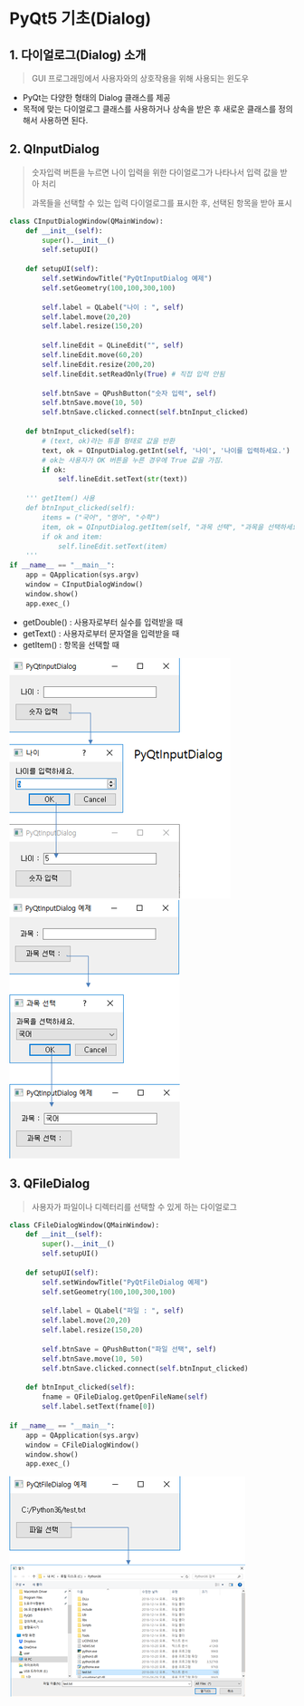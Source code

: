 # PyQt5 기초(Dialog)

## 1. 다이얼로그(Dialog) 소개

> GUI 프로그래밍에서 사용자와의 상호작용을 위해 사용되는 윈도우

- PyQt는 다양한 형태의 Dialog 클래스를 제공
- 목적에 맞는 다이얼로그 클래스를 사용하거나 상속을 받은 후 새로운 클래스를 정의해서 사용하면 된다.

## 2. QInputDialog

> 숫자입력 버튼을 누르면 나이 입력을 위한 다이얼로그가 나타나서 입력 값을 받아 처리
>
> 과목들을 선택할 수 있는 입력 다이얼로그를 표시한 후, 선택된 항목을 받아 표시

```python
class CInputDialogWindow(QMainWindow):
    def __init__(self):
        super().__init__()
        self.setupUI()

    def setupUI(self):
        self.setWindowTitle("PyQtInputDialog 예제")
        self.setGeometry(100,100,300,100)

        self.label = QLabel("나이 : ", self)
        self.label.move(20,20)
        self.label.resize(150,20)

        self.lineEdit = QLineEdit("", self)
        self.lineEdit.move(60,20)
        self.lineEdit.resize(200,20)
        self.lineEdit.setReadOnly(True)	# 직접 입력 안됨

        self.btnSave = QPushButton("숫자 입력", self)
        self.btnSave.move(10, 50)
        self.btnSave.clicked.connect(self.btnInput_clicked)

    def btnInput_clicked(self):
        # (text, ok)라는 튜플 형태로 값을 반환
        text, ok = QInputDialog.getInt(self, '나이', '나이를 입력하세요.')
        # ok는 사용자가 OK 버튼을 누른 경우에 True 값을 가짐.
        if ok:
            self.lineEdit.setText(str(text))
            
	''' getItem() 사용
	def btnInput_clicked(self):
        items = ("국어", "영어", "수학")
        item, ok = QInputDialog.getItem(self, "과목 선택", "과목을 선택하세요.", items, 0, False)
        if ok and item:
            self.lineEdit.setText(item)
    '''
if __name__ == "__main__":
    app = QApplication(sys.argv)
    window = CInputDialogWindow()
    window.show()
    app.exec_()
```

- getDouble() : 사용자로부터 실수를 입력받을 때
- getText() : 사용자로부터 문자열을 입력받을 때
- getItem() : 항목을 선택할 때 

![image-20210323162112637](PyQt_Dialog.assets/image-20210323162112637.png)![image-20210323162438423](PyQt_Dialog.assets/image-20210323162438423.png)

## 3. QFileDialog

> 사용자가 파일이나 디렉터리를 선택할 수 있게 하는 다이얼로그

```python
class CFileDialogWindow(QMainWindow):
    def __init__(self):
        super().__init__()
        self.setupUI()

    def setupUI(self):
        self.setWindowTitle("PyQtFileDialog 예제")
        self.setGeometry(100,100,300,100)

        self.label = QLabel("파일 : ", self)
        self.label.move(20,20)
        self.label.resize(150,20)

        self.btnSave = QPushButton("파일 선택", self)
        self.btnSave.move(10, 50)
        self.btnSave.clicked.connect(self.btnInput_clicked)

    def btnInput_clicked(self):
        fname = QFileDialog.getOpenFileName(self)
        self.label.setText(fname[0])
            
if __name__ == "__main__":
    app = QApplication(sys.argv)
    window = CFileDialogWindow()
    window.show()
    app.exec_()
```

![image-20210323164313248](PyQt_Dialog.assets/image-20210323164313248.png)